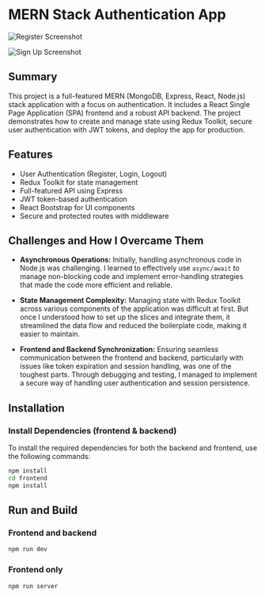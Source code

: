 # MERN Stack Authentication App

![Register Screenshot]([[https://example.com/image.png](https://github.com/joycezhou66/mern-auth/blob/main/Register.png)])

![Sign Up Screenshot]([https://example.com/image.png](https://github.com/joycezhou66/mern-auth/blob/main/Sign%20up.png))


## Summary
This project is a full-featured MERN (MongoDB, Express, React, Node.js) stack application with a focus on authentication. It includes a React Single Page Application (SPA) frontend and a robust API backend. The project demonstrates how to create and manage state using Redux Toolkit, secure user authentication with JWT tokens, and deploy the app for production.

## Features
- User Authentication (Register, Login, Logout)
- Redux Toolkit for state management
- Full-featured API using Express
- JWT token-based authentication
- React Bootstrap for UI components
- Secure and protected routes with middleware

## Challenges and How I Overcame Them

- **Asynchronous Operations:** Initially, handling asynchronous code in Node.js was challenging. I learned to effectively use `async/await` to manage non-blocking code and implement error-handling strategies that made the code more efficient and reliable.

- **State Management Complexity:** Managing state with Redux Toolkit across various components of the application was difficult at first. But once I understood how to set up the slices and integrate them, it streamlined the data flow and reduced the boilerplate code, making it easier to maintain.

- **Frontend and Backend Synchronization:** Ensuring seamless communication between the frontend and backend, particularly with issues like token expiration and session handling, was one of the toughest parts. Through debugging and testing, I managed to implement a secure way of handling user authentication and session persistence.

## Installation

### Install Dependencies (frontend & backend)
To install the required dependencies for both the backend and frontend, use the following commands:
```bash
npm install
cd frontend
npm install
```
## Run and Build 

### Frontend and backend 
```bash
npm run dev
```
### Frontend only 
```bash
npm run server
```

